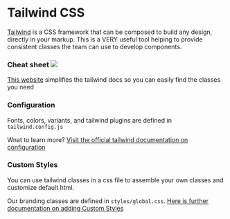 # Tailwind CSS
[Tailwind](https://tailwindcss.com/) is a CSS framework that can be composed to build any design, directly in your markup. This is a VERY useful tool helping to provide consistent classes the team can use to develop components.

### Cheat sheet ![](/img/tailwindcomponents-favicon.ico)

[This website](https://tailwindcomponents.com/cheatsheet/) simplifies the tailwind docs so you can easily find the classes you need

### Configuration

Fonts, colors, variants, and tailwind plugins are defined in `tailwind.config.js`

Wnat to learn more? [Visit the official tailwind documentation on configuration](https://tailwindcss.com/docs/configuration#creating-your-configuration-file)

### Custom Styles

You can use tailwind classes in a css file to assemble your own classes and customize default html.

Our branding classes are defined in `styles/global.css`. [Here is further documentation on adding Custom Styles](https://tailwindcss.com/docs/adding-custom-styles#using-css-and-layer)